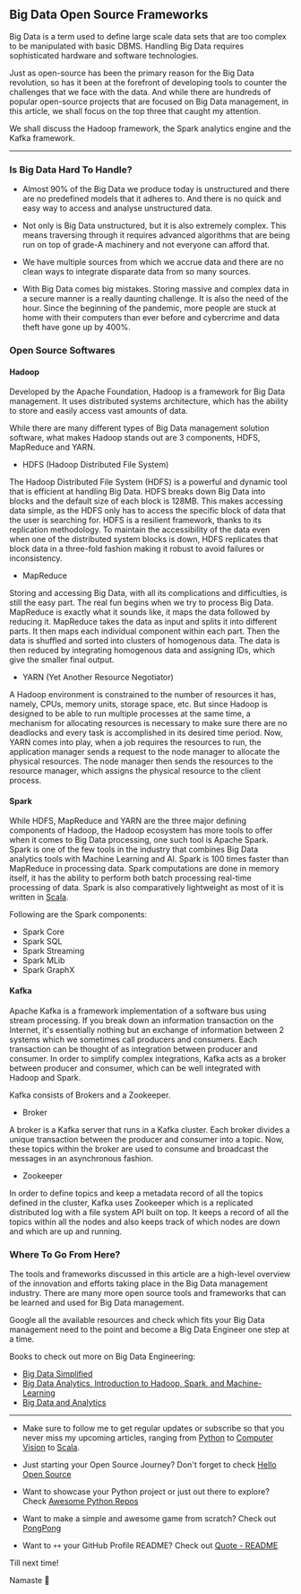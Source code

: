 ## Big Data Open Source Frameworks

Big Data is a term used to define large scale data sets that are too complex to be manipulated with basic DBMS. Handling Big Data requires sophisticated hardware and software technologies.

Just as open-source has been the primary reason for the Big Data revolution, so has it been at the forefront of developing tools to counter the challenges that we face with the data. And while there are hundreds of popular open-source projects that are focused on Big Data management, in this article, we shall focus on the top three that caught my attention.

We shall discuss the Hadoop framework, the Spark analytics engine and the Kafka framework.

---

### Is Big Data Hard To Handle?

- Almost 90% of the Big Data we produce today is unstructured and there are no predefined models that it adheres to. And there is no quick and easy way to access and analyse unstructured data.

- Not only is Big Data unstructured, but it is also extremely complex. This means traversing through it requires advanced algorithms that are being run on top of grade-A machinery and not everyone can afford that.

- We have multiple sources from which we accrue data and there are no clean ways to integrate disparate data from so many sources.

- With Big Data comes big mistakes. Storing massive and complex data in a secure manner is a really daunting challenge. It is also the need of the hour. Since the beginning of the pandemic, more people are stuck at home with their computers than ever before and cybercrime and data theft have gone up by 400%.

### Open Source Softwares

#### Hadoop

Developed by the Apache Foundation, Hadoop is a framework for Big Data management. It uses distributed systems architecture, which has the ability to store and easily access vast amounts of data.

While there are many different types of Big Data management solution software, what makes Hadoop stands out are 3 components, HDFS, MapReduce and YARN.

- HDFS (Hadoop Distributed File System)

The Hadoop Distributed File System (HDFS) is a powerful and dynamic tool that is efficient at handling Big Data. HDFS breaks down Big Data into blocks and the default size of each block is 128MB. This makes accessing data simple, as the HDFS only has to access the specific block of data that the user is searching for. HDFS is a resilient framework, thanks to its replication methodology. To maintain the accessibility of the data even when one of the distributed system blocks is down, HDFS replicates that block data in a three-fold fashion making it robust to avoid failures or inconsistency.

- MapReduce

Storing and accessing Big Data, with all its complications and difficulties, is still the easy part. The real fun begins when we try to process Big Data. MapReduce is exactly what it sounds like, it maps the data followed by reducing it. MapReduce takes the data as input and splits it into different parts. It then maps each individual component within each part. Then the data is shuffled and sorted into clusters of homogenous data. The data is then reduced by integrating homogenous data and assigning IDs, which give the smaller final output.

- YARN (Yet Another Resource Negotiator)

A Hadoop environment is constrained to the number of resources it has, namely, CPUs, memory units, storage space, etc. But since Hadoop is designed to be able to run multiple processes at the same time, a mechanism for allocating resources is necessary to make sure there are no deadlocks and every task is accomplished in its desired time period. Now, YARN comes into play, when a job requires the resources to run, the application manager sends a request to the node manager to allocate the physical resources. The node manager then sends the resources to the resource manager, which assigns the physical resource to the client process.

#### Spark

While HDFS, MapReduce and YARN are the three major defining components of Hadoop, the Hadoop ecosystem has more tools to offer when it comes to Big Data processing, one such tool is Apache Spark. Spark is one of the few tools in the industry that combines Big Data analytics tools with Machine Learning and AI. Spark is 100 times faster than MapReduce in processing data. Spark computations are done in memory itself, it has the ability to perform both batch processing real-time processing of data. Spark is also comparatively lightweight as most of it is written in [Scala](https://chandraji.dev/series/scala).

Following are the Spark components:

- Spark Core
- Spark SQL
- Spark Streaming
- Spark MLib
- Spark GraphX

#### Kafka

Apache Kafka is a framework implementation of a software bus using stream processing. If you break down an information transaction on the Internet, it's essentially nothing but an exchange of information between 2 systems which we sometimes call producers and consumers. Each transaction can be thought of as integration between producer and consumer. In order to simplify complex integrations, Kafka acts as a broker between producer and consumer, which can be well integrated with Hadoop and Spark.

Kafka consists of Brokers and a Zookeeper.

- Broker

A broker is a Kafka server that runs in a Kafka cluster. Each broker divides a unique transaction between the producer and consumer into a topic. Now, these topics within the broker are used to consume and broadcast the messages in an asynchronous fashion.

- Zookeeper

In order to define topics and keep a metadata record of all the topics defined in the cluster, Kafka uses Zookeeper which is a replicated distributed log with a file system API built on top. It keeps a record of all the topics within all the nodes and also keeps track of which nodes are down and which are up and running.

### Where To Go From Here?

The tools and frameworks discussed in this article are a high-level overview of the innovation and efforts taking place in the Big Data management industry. There are many more open source tools and frameworks that can be learned and used for Big Data management.

Google all the available resources and check which fits your Big Data management need to the point and become a Big Data Engineer one step at a time.

Books to check out more on Big Data Engineering:

- [Big Data Simplified](https://amzn.to/3DbHhYN)
- [Big Data Analytics, Introduction to Hadoop, Spark, and Machine-Learning](https://amzn.to/3phG2CF)
- [Big Data and Analytics](https://amzn.to/3rvFcoE)

---

- Make sure to follow me to get regular updates or subscribe so that you never miss my upcoming articles, ranging from [Python](https://chandraji.dev/series/python) to [Computer Vision](https://chandraji.dev/series/computer-vision) to [Scala](https://chandraji.dev/series/scala).

- Just starting your Open Source Journey? Don't forget to check [Hello Open Source](https://github.com/siddharth2016/hello-open-source)

- Want to showcase your Python project or just out there to explore? Check [Awesome Python Repos](https://github.com/siddharth2016/awesome-python-repos)

- Want to make a simple and awesome game from scratch? Check out [PongPong](https://github.com/siddharth2016/PongPong)

- Want to `++` your GitHub Profile README? Check out [Quote - README](https://github.com/marketplace/actions/quote-readme)

Till next time!

Namaste 🙏